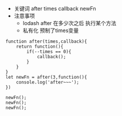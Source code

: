- 关键词 after times callback newFn
- 注意事项
  - lodash after 在多少次之后 执行某个方法
  - 私有化  预制了times变量
```
function after(times,callback){
    return function(){
        if(--times == 0){
            callback();
        }
    }
}
let newFn = after(3,function(){
    console.log('after~~~');
})

newFn();
newFn();
newFn();
```